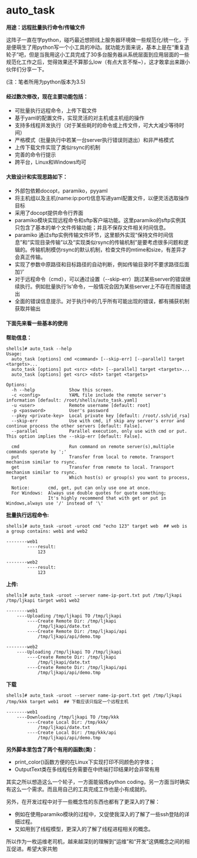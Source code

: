 # auto_task
**用途：远程批量执行命令/传输文件**

这阵子一直在学python，碰巧最近想把线上服务器环境做一些规范化/统一化，于是便萌生了用python写一个小工具的冲动。就功能方面来说，基本上是在“重复造轮子”吧，但是当我用这小工具完成了30多台服务器从系统层面到应用层面的一些规范化工作之后，觉得效果还不算那么low（有点大言不惭~），这才敢拿出来跟小伙伴们分享一下。

(注：笔者所用为python版本为3.5)

#### 经过数次修改，现在主要功能包括：
- 可批量执行远程命令，上传下载文件
- 基于yaml的配置文件，实现灵活的对主机或主机组的操作
- 支持多线程并发执行（对于某些耗时的命令或上传文件，可大大减少等待时间）
- 严格模式（批量执行中若某一台server执行错误则退出）和非严格模式
- 上传下载文件实现了类似rsync的机制
- 完善的命令行提示
- 跨平台，Linux和Windows均可

#### 大致设计和实现思路如下：
- 外部包依赖docopt，paramiko，pyyaml
- 将主机组以及主机(name:ip:port)信息写进yaml配置文件，以便灵活选取操作目标
- 采用了docopt提供命令行界面
- paramiko模块实现远程命令和sftp客户端功能。这里paramiko的sftp实例其只包含了基本的单个文件传输功能；并且不保存文件相关时间信息。
- paramiko 通过sftp实例传输文件环节，这里额外实现“保持文件时间信息”和“实现目录传输”以及“实现类似rsync的传输机制”是要考虑很多问题和逻辑的。传输机制模仿rsync的默认机制，检查文件的mtime和size，有差异才会真正传输。
- 实现了参数中原路径和目标路径的自动判断，例如传输目录时不要求路径后面加‘/’
- 对于远程命令（cmd），可以通过设置（--skip-err）跳过某些server的错误继续执行。例如批量执行‘ls’命令，一般情况会因为某些server上不存在而报错退出
- 全面的错误信息提示。对于执行中的几乎所有可能出现的错误，都有捕获机制获取并输出

#### 下面先来看一些基本的使用
**帮助信息：**
```
shells]# auto_task --help
Usage:
  auto_task [options] cmd <command> [--skip-err] [--parallel] target <targets>...
  auto_task [options] put <src> <dst> [--parallel] target <targets>...
  auto_task [options] get <src> <dst> target <targets>

Options:
  -h --help             Show this screen.
  -c <config>           YAML file include the remote server's information [default: /root/shells/auto_task.yaml]
  -u <user>             Remote username [default: root]
  -p <password>         User's password
  --pkey <private-key>  Local private key [default: /root/.ssh/id_rsa]
  --skip-err            Use with cmd, if skip any server's error and continue process the other servers [default: False].
  --parallel            Parallel execution, only use with cmd or put. This option implies the --skip-err [default: False].

  cmd                   Run command on remote server(s),multiple commands sperate by ';'
  put                   Transfer from local to remote. Transport mechanism similar to rsync.
  get                   Transfer from remote to local. Transport mechanism similar to rsync.
  target                Which host(s) or group(s) you want to process,

  Notice:       cmd, get, put can only use one at once.
  For Windows:  Always use double quotes for quote something;
                It's highly recommend that with get or put in Windows,always use '/' instead of '\'
```
**批量执行远程命令:**
```
shells]# auto_task -uroot -uroot cmd "echo 123" target web  ## web is a group contains: web1 and web2

--------web1
        ----result:
            123

--------web2
        ----result:
            123
```
**上传:**
```
shells]# auto_task -uroot --server name-ip-port.txt put /tmp/ljkapi /tmp/ljkapi target web1 web2

--------web1
    ----Uploading /tmp/ljkapi TO /tmp/ljkapi
        ----Create Remote Dir: /tmp/ljkapi
            /tmp/ljkapi/date.txt
        ----Create Remote Dir: /tmp/ljkapi/api
            /tmp/ljkapi/api/demo.tmp

--------web2
    ----Uploading /tmp/ljkapi TO /tmp/ljkapi
        ----Create Remote Dir: /tmp/ljkapi
            /tmp/ljkapi/date.txt
        ----Create Remote Dir: /tmp/ljkapi/api
            /tmp/ljkapi/api/demo.tmp
```
**下载**
```
shells]# auto_task -uroot --server name-ip-port.txt get /tmp/ljkapi /tmp/kkk target web1  ## 下载应该只指定一个远程主机

--------web1
    ----Downloading /tmp/ljkapi TO /tmp/kkk
        ----Create Local Dir: /tmp/kkk/
            /tmp/ljkapi/date.txt
        ----Create Local Dir: /tmp/kkk/api
            /tmp/ljkapi/api/demo.tmp
```

**另外脚本里包含了两个有用的函数(类)：**

- print_color()函数方便的在Linux下实现打印不同颜色的字体；
- OutputText类在多线程任务需要在中终端打印结果时会非常有用

其实之所以想造这么一个轮子，一方面能锻炼python coding，另一方面当时确实有这么一个需求。而且用自己的工具完成工作也是小有成就的。

另外，在开发过程中对于一些概念性的东西也都有了更深入的了解：

- 例如在使用paramiko模块的过程中，又促使我深入的了解了一些ssh登陆的详细过程。
- 又如用到了线程模型，更深入的了解了线程进程相关的概念。

所以作为一枚运维老司机，越来越深刻的理解到“运维”和“开发”这俩概念之间的相互促进。希望大家共勉
